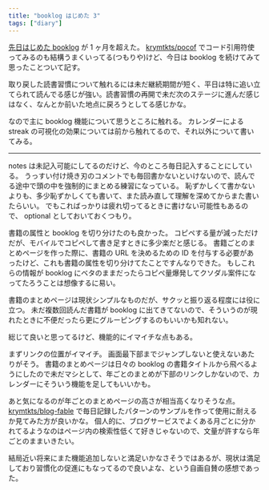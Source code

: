 ```yaml
---
title: "booklog はじめた 3"
tags: ["diary"]
---
```


[先日はじめた booklog](/posts/2024-09-01-start-booklog.html) が 1 ヶ月を超えた。
[krymtkts/pocof](https://github.com/krymtkts/pocof) でコード引用符使ってみるのも結構うまくいってる(つもりや)けど、今日は booklog を続けてみて思ったことついて記す。

取り戻した読書習慣について触れるには未だ継続期間が短く、平日は特に追い立てられて読んでる感じが強い。読書習慣の再開で未だ次のステージに進んだ感じはなく、なんとか前いた地点に戻ろうとしてる感じかな。

なので主に booklog 機能について思うところに触れる。
カレンダーによる streak の可視化の効果については前から触れてるので、それ以外について書いてみる。

---

notes は未記入可能にしてるのだけど、今のところ毎日記入することにしている。
うっすい付け焼き刃のコメントでも毎回書かないといけないので、読んでる途中で頭の中を強制的にまとめる練習になっている。
恥ずかしくて書かないよりも、多少恥ずかしくても書いて、また読み直して理解を深めてからまた書いたらいい。
でもこればっかりは疲れ切ってるときに書けない可能性もあるので、 optional としておいておくつもり。

書籍の属性と booklog を切り分けたのも良かった。
コピペする量が減っただけだが、モバイルでコピペして書き足すときに多少楽だと感じる。
書籍ごとのまとめページを作った際に、書籍の URL を決めるための ID を付与する必要があったけど、これも書籍の属性を切り分けてたことですんなりできた。
もしこれらの情報が booklog にベタのままだったらコピペ量爆発してクソダル案件になってたろうことは想像するに易い。

書籍のまとめページは現状シンプルなものだが、サクッと振り返る程度には役に立つ。
未だ複数回読んだ書籍が booklog に出てきてないので、そういうのが現れたときに不便だったら更にグルーピングするのもいいかも知れない。

総じて良いと思ってるけど、機能的にイマイチな点もある。

まずリンクの位置がイマイチ。
画面最下部までジャンプしないと使えないあたりがそう。
書籍のまとめページは日々の booklog の書籍タイトルから飛べるようにしたので未だマシとして、年ごとのまとめが下部のリンクしかないので、カレンダーにそういう機能を足してもいいかも。

あと気になるのが年ごとのまとめページの高さが相当高くなりそうな点。
[krymtkts/blog-fable](https://github.com/krymtkts/blog-fable) で毎日記録したパターンのサンプルを作って使用に耐えるか見てみた方が良いかな。
個人的に、ブログサービスでよくある月ごとに分かれてるようなのはページ内の検索性低くて好きじゃないので、文量が許すなら年ごとのままいきたい。

結局近い将来にまた機能追加しないと満足いかなさそうではあるが、現状は満足しており習慣化の促進にもなってるので良いよな、という自画自賛の感想であった。
